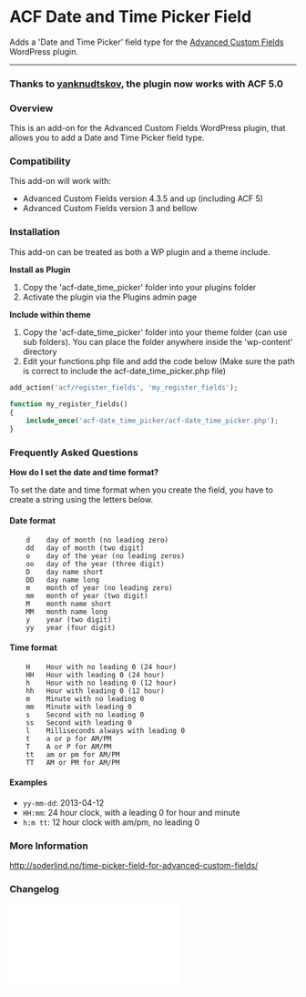 # ACF  Date and Time Picker Field

Adds a 'Date and Time Picker' field type for the [Advanced Custom Fields](http://wordpress.org/extend/plugins/advanced-custom-fields/) WordPress plugin.

-----------------------

### Thanks to [yanknudtskov](https://github.com/yanknudtskov), the plugin now works with ACF 5.0 

### Overview

This is an add-on for the Advanced Custom Fields WordPress plugin, that allows you to add a Date and Time Picker field type.

### Compatibility

This add-on will work with:

* Advanced Custom Fields version 4.3.5 and up (including ACF 5)
* Advanced Custom Fields version 3 and bellow


### Installation


This add-on can be treated as both a WP plugin and a theme include.

**Install as Plugin**

1. Copy the 'acf-date_time_picker' folder into your plugins folder
2. Activate the plugin via the Plugins admin page

**Include within theme**

1.	Copy the 'acf-date_time_picker' folder into your theme folder (can use sub folders). You can place the folder anywhere inside the 'wp-content' directory
2.	Edit your functions.php file and add the code below (Make sure the path is correct to include the acf-date_time_picker.php file)

```php
add_action('acf/register_fields', 'my_register_fields');

function my_register_fields()
{
	include_once('acf-date_time_picker/acf-date_time_picker.php');
}
```

### Frequently Asked Questions 


**How do I set the date and time format?**

To set  the date and time format when you create the field, you have to create a string using the letters below.

#### Date format 


		d    day of month (no leading zero)
		dd   day of month (two digit)
		o    day of the year (no leading zeros)
		oo   day of the year (three digit)
		D    day name short
		DD   day name long
		m    month of year (no leading zero)
		mm   month of year (two digit)
		M    month name short
		MM   month name long
		y    year (two digit)
		yy   year (four digit)


#### Time format 


		H    Hour with no leading 0 (24 hour)
		HH   Hour with leading 0 (24 hour)
		h    Hour with no leading 0 (12 hour)
		hh   Hour with leading 0 (12 hour)
		m    Minute with no leading 0
		mm   Minute with leading 0
		s    Second with no leading 0
		ss   Second with leading 0
		l    Milliseconds always with leading 0
		t    a or p for AM/PM
		T    A or P for AM/PM
		tt   am or pm for AM/PM
		TT   AM or PM for AM/PM


#### Examples

* `yy-mm-dd`: 2013-04-12
* `HH:mm`: 24 hour clock, with a leading 0 for hour and minute
* `h:m tt`: 12 hour clock with am/pm, no leading 0 

### More Information

http://soderlind.no/time-picker-field-for-advanced-custom-fields/

### Changelog

![Changelog.md](Changelog.md)

